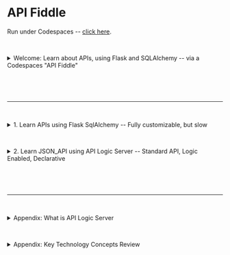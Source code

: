 # API Fiddle

Run under Codespaces -- [click here](https://github.com/codespaces/new?hide_repo_select=true&ref=main&repo=641207071).

&nbsp;

<details markdown>

<br>

<summary>Welcome: Learn about APIs, using Flask and SQLAlchemy -- via a Codespaces "API Fiddle" </summary>

**Background context**

* **RESTful APIs** have become an accepted approach for **networked database access**
* **JSON:API** is an API **standard** for **self-service** APIs
* Microservice concepts stress that **APIs should enforce the *business logic*** for integrity and security

&nbsp;

**About this site**

* *What:*  **Learn how to build such APIs, using Flask and SQLAlchemy**

* *Why:* learn using a **complete executable environment**, a complement to conventional tutorials and docs:

    * Akin to a **JS Fiddle** - but here for a *complete environment:* running sample projects with live, updatable databases.

    * **Test the API** on the live database, with Swagger, cURL and an Admin App

      * **Discover instant creation** and **logic enforcement**, using API Logic Server<br><br>
    
    * **Explore the project code** -- use the debugger, experiment with it.

* *How:* the enabling technology is Codespaces

    * It creates a cloud machine for these projects, and **starts VSCode in your Browser.**  This eliminates install, configuration, and risk to your local machine.

&nbsp;


**What's in this Project**

This contains 2 ready-to-run projects:<br>

| Project | What it is | Use it to explore... | Notes |
|:---- |:------|:-----------|:-----------|
| 1. Learn APIs using Flask SqlAlchemy | Northwind Database<br>- Single Endpoint | **Flask / SQLAlchemy** basics | With HTTP, REST background |
| 2. Learn JSON_API using API Logic Server | Northwind Database<br> - All Endpoints<br>- With Logic<br>- With Admin App | **JSON:API**, and<br>Rule-based business logic | You can start here if only interested in JSON:API |
| Next Steps | Create other sample databases | More examples - initial project creation from Database |

&nbsp;

These projects use the [Northwind Sample Database](https://apilogicserver.github.io/Docs/Sample-Database/) (customers, orders, products).

> Suggestion: close *Welcome*, above, to proceed.

&nbsp;


</details fiddle>

&nbsp;

&nbsp;

---

</details>

&nbsp;

<details markdown>

<br>

<summary>1. Learn APIs using Flask SqlAlchemy -- Fully customizable, but slow</summary>

This first app (_1. Learn Flask / SQLAlchemy_) illustrates a typical framework-based approach for creating projects - a minimal project for seeing core Flask and SQLAlchemy services in action.  Let's run/test it, then explore the code.

&nbsp;

<details markdown>

<summary>&nbsp;&nbsp;&nbsp;Run / Test </summary>

&nbsp;

To run the basic app:

1. Click **Run and Debug** (you should see **1. Learn APIs using Flask SqlAlchemy**), and the green button to start the server

    * Do ***Not*** click `Open in Browser`<br><br>

2. Copy the `cURL` text,<br>Open the `bash` window, and <br>Paste the `cURL` text

    * Observe the resulting response text<br><br>

![](https://github.com/ApiLogicServer/Docs/blob/main/docs/images/tutorial/1-basic-app.png?raw=true)

</details>

&nbsp;

<details markdown>

<summary>&nbsp;&nbsp;&nbsp;Explore the Code </summary>

&nbsp;

[**Open the readme**](./1.%20Learn%20APIs%20using%20Flask%20SqlAlchemy/readme.md) to understand Flask / SQLAlchemy usage

* The readme also provides brief background on APIs, Flask, and SQLAlchemy
</details>

&nbsp;

<details markdown>

<summary>&nbsp;&nbsp;&nbsp;--> Fully Customizable, but Faster Would Be Better</summary>

&nbsp;

Frameworks like Flask are flexible, and leverage your existing dev environment (IDE, git, etc).  But the manual effort is time-consuming, and complex.  This minimal project **does not provide:**

<img align="right" width="150" height="150" src="https://github.com/ApiLogicServer/Docs/blob/main/docs/images/vscode/app-fiddle/horse-feathers.jpg?raw=true" alt="Horse Feathers">

* an API endpoint for each table

    * We saw above it's straightforward to provide a *single endpoint.*  It's quite another matter -- ***weeks to months*** -- to provide endpoints for **all** the tables, with pagination, filtering, and related data access.  That's a horse of an entirely different feather.<br><br>

* a User Interface

* any security, or business logic (multi-table derivations and constraints).

Below, we'll see an approach that combines the ***flexibility of a framework with the speed of low-code.***

</details>

&nbsp;

When you are done, **stop** the server (Step 3).

&nbsp;

> You might want to close _1. Learn APIs using Flask SqlAlchemy..._, above.

&nbsp;

&nbsp;

---

</details>

&nbsp;



<details markdown>

<summary>2. Learn JSON_API using API Logic Server -- Standard API, Logic Enabled, Declarative</summary>

<br>

<details markdown>

<summary>&nbsp;&nbsp;&nbsp;Project Overview</summary>

<br>

Project 2 is much more like a real server:

1.  It implements a **JSON:API -- a *standard* definition** for filtering, sorting, pagination, and multi-table retrieval.

    * Such **standards eliminate complex and time-consuming design**
        * (*Rest*, unlike SQL, does not dictate syntax)<br><br>

    *  JSON:APIs are **self-service**, with *consumer-defined* response inclusion
        * Similar to GraphQL, clients declare what data to include, rather than relying on pre-defined resources.<br><br>

2.  It implements an **Admin App** (ReactAdmin)

3.  It implements **business logic**

First, let's explore the service: &nbsp;  2.a) Start the Server, &nbsp; 2.b) Explore the JSON:API, &nbsp; and 2.c) Explore JSON:API Update Logic.

Then, we'll see how to create it.

&nbsp;

> You might want to close _Project Overview_, above.

&nbsp;

</details project overview>


&nbsp;


<details markdown>

<summary>&nbsp;&nbsp;&nbsp;2.a) Start the Server and Open the Admin App</summary>

&nbsp;

1. Start the Server:

    1. Click **Run and Debug**
    2. Use the dropdown to select **2. Learn JSON_API using API Logic Server**, and
    3. Click the green button to start the server
<br><br>

2. **Open in Browser** as shown below (you'll need to wait a moment for the server to restart for debug support).
    * This opens the Admin App, which provides access to Swagger.

![](https://apilogicserver.github.io/Docs/images/tutorial/2-apilogicproject.png)

![](https://apilogicserver.github.io/Docs/images/ui-admin/admin-home.png)


</details run project>

&nbsp;

<details markdown>

<summary>&nbsp;&nbsp;&nbsp;2.b) Explore JSON:API Get Using Swagger</summary>

<br>

Let's now use Swagger (automatically created) to explore the API.

&nbsp;

<details markdown>

<summary>&nbsp;&nbsp;&nbsp;&nbsp;&nbsp;&nbsp;b.1) Open Swagger from the Admin App Home Page </summary>

&nbsp;

Automatic Swagger: from the **Home** page of the Admin App, execute it like this:

  1. Click the link: **2. API, with oas/Swagger**
  2. Click **Customer**
  3. Click **Get**
  4. Click **Try it out**
  5. Click **Execute**:

![](https://apilogicserver.github.io/Docs/images/tutorial/explore-api.png)  

</details swagger>

&nbsp;

<details markdown>

<summary>&nbsp;&nbsp;&nbsp;&nbsp;&nbsp;&nbsp;b.2) Consumer-defined response: the include argument</summary>

&nbsp;

Note the `include` argument; you can specify:

```
OrderList,OrderList.OrderDetailList,OrderList.OrderDetailList.Product
```

You can paste the `Customer` response into tools like [jsongrid](https://jsongrid.com/json-grid), shown below.  Note the response *includes* OrderDetail data:

![](https://apilogicserver.github.io/Docs/images/tutorial/jsongrid.png)

</details consumer>

&nbsp;


<details markdown>

<summary>&nbsp;&nbsp;&nbsp;&nbsp;&nbsp;&nbsp;b.3) Additional Services </summary>

&nbsp;

Servers often include non-JSON:API endpoints, such as the `ServicesEndPoint - add_order` to post an Order and its OrderDetails.

&nbsp;

> Suggestion: close *2.b) Explore JSON:API Get Using Swagger*, above, to proceed.

&nbsp;

</details extensible>

</details what is json:api>

&nbsp;

<details markdown>

<summary>&nbsp;&nbsp;&nbsp;2.c) Explore JSON:API Patch Logic </summary>

&nbsp;

APIs must ensure that updates adhere to business rules: **multi-table derivations and constraints**.  Such business logic is not only critical, it's extensive: it often constitutes **nearly half the code**.

It's what makes an API a service.

&nbsp;

**Patch to test logic**

This server implements such logic.  Test it by `patch`ing the data below in the Terminal Window:

```bash
curl -X 'PATCH' \
  'http://localhost:5656/api/OrderDetail/1040/' \
  -H 'accept: application/vnd.api+json' \
  -H 'Content-Type: application/json' \
  -d '{
  "data": {
    "attributes": {
      "Quantity": 160
    },
    "type": "OrderDetail",
    "id": "1040"
  }
}'
```

We see that it fails - as it *should*.  Note this is a non-trivial ***muti-table*** transaction - it must:

1. Get the price from the Product
2. Compute the amount (price * quantity), which requires we...
3. Adjust the Order amount, which requires we...
4. Adjust the Customer balance, which enables us to...
5. Check the credit limit - we see it's exceeded, so we roll the transaction back and return the error response 

&nbsp;

> You might want to close _2.c) Explore JSON:API Patch Logic_, above.

</details explore api logic server>

&nbsp;

<details markdown>

&nbsp;

<summary>&nbsp;&nbsp;&nbsp;Creation is Automated: Project, SQLAlchemy Models, API, Admin, Logic </summary>

You could code all this using Flask and SQLAlchemy... but it would *take a **long** time*.

In fact, this system was not coded by hand - it was **created using API Logic Server** --  an open source project providing:

  * **Automatic Creation:** a single command creates the project from your database: SQLAlchemy Models, API, and the Admin App

  * **Customize with your IDE:** declare spreadsheet-like **business logic rules**, and code extra API endpoints using the same Flask / SQLAlchemy techniques described in the first project

      * Rules are 40X more concise than code.<br><br>


Use the [```Detailed Tutorial```](./2.%20Learn%20JSON_API%20using%20API%20Logic%20Server/tutorial.md) to further explore this app. 

&nbsp;

<details markdown>

&nbsp;

<summary>&nbsp;&nbsp;&nbsp;Explore Creating New Projects</summary>

As noted above, you can create projects with a single command.  To help you explore, there are several pre-installed sqlite sample databases:

```bash
cd API_Fiddle

ApiLogicServer create --db_url=sqlite:///sample_db.sqlite --project_name=nw

# that's a bit of a mouthful, so abbreviations are provided for pre-included samples
ApiLogicServer create --project_name=nw --db_url=nw                        # same sample as 2, above
ApiLogicServer create --project_name=nw- --db_url=nw-                      # no customization
ApiLogicServer create --project_name=chinook --db_url=chinook              # artists and albums
ApiLogicServer create --project_name=classicmodels --db_url=classicmodels  # customers, orders
ApiLogicServer create --project_name=todo --db_url=todo                    # 1 table database

```
Then, **restart** the server as above, using the pre-created Run Configuration for `Execute <new project>`.<br><br>

> Next, try it on your own databases: if you have a database, you can have an API and an Admin app in minutes.

> > Note: The system provides shorthand notations for the pre-installed sample databases above.  For your own databases, you will need to provide a SQLAlchemy URI for the `db_url` parameter.  These can be tricky - try `ApiLogicServer examples`, or, when all else fails, [try the docs](https://apilogicserver.github.io/Docs/Database-Connectivity/).

</details new projects>

&nbsp;

<details markdown>

&nbsp;

<summary>Key Takeaways: JSON:APIs -- Instantly, With Logic and Admin App; Standard Tools </summary>

**JSON:APIs** are worth a look:

* **Eliminate design complexity and delays** with standards
* **Eliminate bottlenecks** in backend development with Self-service APIs 

**API Logic Server** creates JSON:API systems instantly:

1.  **Instantly executable projects** with the `ApiLogicServer create` command, providing:

    * **a JSON:API:** end point for each table -- multi-table, filtering, sorting, pagination... ready for custom app dev
    * **an Admin App:** multi-page, multi-table apps... ready for business user agile collaboration<br><br>

2. **Leverage Standard Tools** for development and deployment:

    * Dev: customize and debug with **<span style="background-color:Azure;">standard dev tools</span>**.  Use *your IDE (e.g. <span style="background-color:Azure;">VSCode, PyCharm</span>)*, <span style="background-color:Azure;">Python</span>, and Flask/SQLAlchemy to create new services.  Manage projects with <span style="background-color:Azure;">GitHub</span>.

    * Deploy: **containerize** your project - deploy on-premise or to the cloud <span style="background-color:Azure;">(Azure, AWS, etc)</span>.
    
    * *Flexible as a framework, Faster then Low Code for Admin Apps*

3. ***Declare* security and multi-table constraint/validation logic**, using **declarative spreadsheet-like rules**.  Addressing the backend *half* of your system, logic consists of rules, extensible with Python event code.

     * *40X more concise than code - unique to API Logic Server*<br><br>

</details key takeaways>


</details automated creation>

&nbsp;

</details 2. JSON_API>

&nbsp;

&nbsp;

---

&nbsp;
&nbsp;

<details markdown>

&nbsp;

<summary>Appendix: What is API Logic Server</summary>


**What is Installed**

API Logic server installs with `pip`, in a docker container, or (here) in codespaces.  As shown below, it consists of a:

* **CLI:** the `ApiLogicServer create` command you saw above
* **Runtime Packages:** for API, UI and Logic execution<br>

![](https://apilogicserver.github.io/Docs/images/Architecture-What-Is.png)

&nbsp;

**Development Architecture**

It operates as shown below:

* A) Create your database as usual

* B) Use the CLI to generate an executable project

  * E.g.: `ApiLogicServer create --project_name=nw --db_url=nw-`

  * The system reads your database to create an executable API Logic Project<br>
&nbsp;

* C) Customize and debug it in VSCode, PyCharm, etc.

  * Declare logic, code new endpoints, customize the data model


![](https://apilogicserver.github.io/Docs/images/creates-and-runs.png)

&nbsp;

**Standard, Scalable Modern Architecture**

* A modern 3-tiered architecture, accessed by **APIs**
* Logic is **automatically invoked**, operating as a SQLAlchemy event listener
  * Observe logic is *automatic re-used* by web apps and custom services
* **Containerized** for scalable cloud deployment - the project includes a dockerfile to containerize it to DockerHub.


![API Logic Server Intro](https://apilogicserver.github.io/Docs/images/Architecture.png)

</details what is api logic server>

&nbsp;

<details markdown Key technology>

<summary>Appendix: Key Technology Concepts Review</summary>


<p align="center">
  <h2 align="center">Key Technology Concepts</h2>
</p>
<p align="center">
  Select a skill of interest, and<br>Click the link to see sample code
</p>
&nbsp;


| Tech Area | Skill | 1. Learn APIs Example | 2. Learn JSON:API Example | Notes   |
|:---- |:------|:-----------|:--------|:--------|
| __Flask__ | Setup | [```flask_basic.py```](1.%20Learn%20APIs%20using%20Flask%20SqlAlchemy/flask_basic.py) |  [```api_logic_server_run.py```](./2.%20Learn%20JSON_API%20using%20API%20Logic%20Server/api_logic_server_run.py) |  |
|  | Events | |  [```ui/admin/admin_loader.py```](./2.%20Learn%20JSON_API%20using%20API%20Logic%20Server/ui/admin/admin_loader.py) |  |
| __API__ | Create End Point | [```api/end_points.py```](1.%20Learn%20APIs%20using%20Flask%20SqlAlchemy/api/end_points.py) | [```api/customize_api.py```](./2.%20Learn%20JSON_API%20using%20API%20Logic%20Server/api/customize_api.py) |  see `def order():` |
|  | Call endpoint |  | [```test/.../place_order.py```](./2.%20Learn%20JSON_API%20using%20API%20Logic%20Server/test/api_logic_server_behave/features/steps/place_order.py) | |
| __Config__ | Config | [```config.py```](./2.%20Learn%20JSON_API%20using%20API%20Logic%20Server/config.py) | | |
|  | Env variables |  | [```config.py```](./2.%20Learn%20JSON_API%20using%20API%20Logic%20Server/config.py) | os.getenv(...)  |
| __SQLAlchemy__ | Data Model Classes | [```database/models.py```](./2.%20Learn%20JSON_API%20using%20API%20Logic%20Server/database/models.py) |  |  |
|  | Read / Write | [```api/end_points.py```](3.%20Basic_App/api/end_points.py) | [```api/customize_api.py```](./2.%20Learn%20JSON_API%20using%20API%20Logic%20Server/api/customize_api.py) | see `def order():`  |
|  | Multiple Databases |  | [```database/bind_databases.py```](./2.%20Learn%20JSON_API%20using%20API%20Logic%20Server/database/bind_databases.py) |   |
|  | Events |  | [```security/system/security_manager.py```](./2.%20Learn%20JSON_API%20using%20API%20Logic%20Server/security/system/security_manager.py) |  |
| __Logic__ | Business Rules | n/a | [```logic/declare_logic.py```](./2.%20Learn%20JSON_API%20using%20API%20Logic%20Server/logic/declare_logic.py) | ***Unique*** to API Logic Server  |
| __Security__ | Multi-tenant | n/a | [```security/declare_security.py```](./2.%20Learn%20JSON_API%20using%20API%20Logic%20Server/security/declare_security.py) |   |
| __Behave__ | Testing |  | [```test/.../place_order.py```](./2.%20Learn%20JSON_API%20using%20API%20Logic%20Server/test/api_logic_server_behave/features/steps/place_order.py) |  |
| __Alembic__ | Schema Changes |  | [```database/alembic/readme.md```](./2.%20Learn%20JSON_API%20using%20API%20Logic%20Server/database/alembic/readme.md) |   |
| __Docker__ | Dev Env | | [```.devcontainer/devcontainer.json```](.devcontainer/devcontainer.json) | See also "For_VS_Code.dockerFile" |
|  | Containerize Project |  | [```devops/docker/build-container.dockerfile```](./2.%20Learn%20JSON_API%20using%20API%20Logic%20Server/devops/docker/build-container.dockerfile) |  |